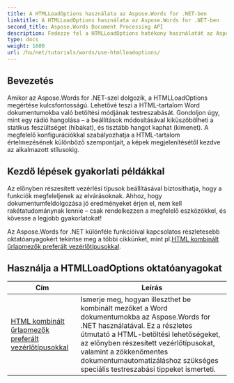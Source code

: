 ```yaml
---
title: A HTMLLoadOptions használata az Aspose.Words for .NET-ben
linktitle: A HTMLLoadOptions használata az Aspose.Words for .NET-ben
second_title: Aspose.Words Document Processing API
description: Fedezze fel a HTMLLoadOptions hatékony használatát az Aspose.Words for .NET segítségével átfogó oktatóanyagunkban. Ismerje meg a funkciókat, tippeket és gyakorlati példákat.
type: docs
weight: 1600
url: /hu/net/tutorials/words/use-htmlloadoptions/
---
```

## Bevezetés
 
Amikor az Aspose.Words for .NET-szel dolgozik, a HTMLLoadOptions megértése kulcsfontosságú. Lehetővé teszi a HTML-tartalom Word dokumentumokba való betöltési módjának testreszabását. Gondoljon úgy, mint egy rádió hangolása – a beállítások módosításával kiküszöbölheti a statikus feszültséget (hibákat), és tisztább hangot kaphat (kimenet). A megfelelő konfigurációkkal szabályozhatja a HTML-tartalom értelmezésének különböző szempontjait, a képek megjelenítésétől kezdve az alkalmazott stílusokig.  

## Kezdő lépések gyakorlati példákkal  

Az előnyben részesített vezérlési típusok beállításával biztosíthatja, hogy a funkciók megfeleljenek az elvárásoknak. Ahhoz, hogy dokumentumfeldolgozása jó eredményeket érjen el, nem kell rakétatudománynak lennie – csak rendelkezzen a megfelelő eszközökkel, és kövesse a legjobb gyakorlatokat!

 Az Aspose.Words for .NET különféle funkcióival kapcsolatos részletesebb oktatóanyagokért tekintse meg a többi cikkünket, mint pl.[HTML kombinált űrlapmezők preferált vezérlőtípusokkal](./html-combo-box-form-fields-with-preferred-control-types/).

 ## Használja a HTMLLoadOptions oktatóanyagokat
| Cím | Leírás |
| --- | --- |
| [HTML kombinált űrlapmezők preferált vezérlőtípusokkal](./html-combo-box-form-fields-with-preferred-control-types/) | Ismerje meg, hogyan illeszthet be kombinált mezőket a Word dokumentumokba az Aspose.Words for .NET használatával. Ez a részletes útmutató a HTML-betöltési lehetőségeket, az előnyben részesített vezérlőtípusokat, valamint a zökkenőmentes dokumentumautomatizáláshoz szükséges speciális testreszabási tippeket ismerteti. |